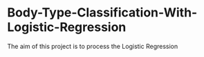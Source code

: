 # Body-Type-Classification-With-Logistic-Regression
The aim of this project is to process the Logistic Regression
